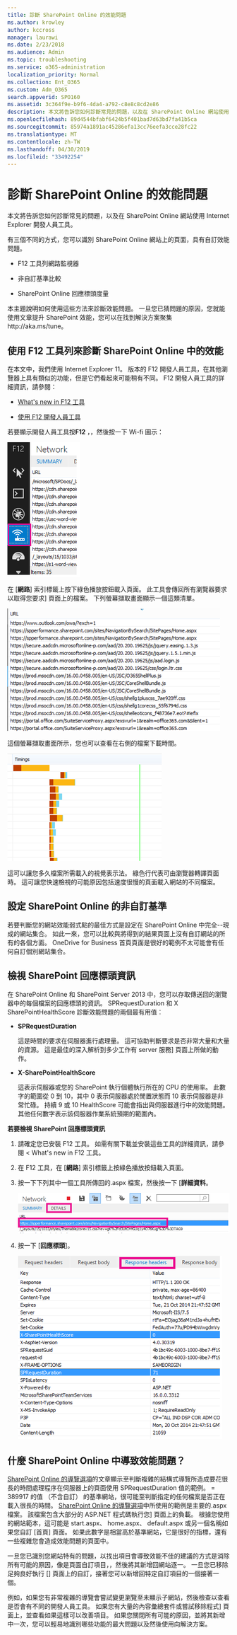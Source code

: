 ```yaml
---
title: 診斷 SharePoint Online 的效能問題
ms.author: krowley
author: kccross
manager: laurawi
ms.date: 2/23/2018
ms.audience: Admin
ms.topic: troubleshooting
ms.service: o365-administration
localization_priority: Normal
ms.collection: Ent_O365
ms.custom: Adm_O365
search.appverid: SPO160
ms.assetid: 3c364f9e-b9f6-4da4-a792-c8e8c8cd2e86
description: 本文將告訴您如何診斷常見的問題，以及在 SharePoint Online 網站使用 Internet Explorer 開發人員工具。
ms.openlocfilehash: 89d4544bfabf6424b5f401bad7d63bd7fa41b5ca
ms.sourcegitcommit: 85974a1891ac45286efa13cc76eefa3cce28fc22
ms.translationtype: MT
ms.contentlocale: zh-TW
ms.lasthandoff: 04/30/2019
ms.locfileid: "33492254"
---
```

# <a name="diagnosing-performance-issues-with-sharepoint-online"></a>診斷 SharePoint Online 的效能問題

本文將告訴您如何診斷常見的問題，以及在 SharePoint Online 網站使用 Internet Explorer 開發人員工具。
  
有三個不同的方式，您可以識別 SharePoint Online 網站上的頁面，具有自訂效能問題。
  
- F12 工具列網路監視器
    
- 非自訂基準比較
    
- SharePoint Online 回應標頭度量
    
本主題說明如何使用這些方法來診斷效能問題。 一旦您已猜問題的原因，您就能使用文章提升 SharePoint 效能，您可以在找到解決方案聚集http://aka.ms/tune。
  
## <a name="using-the-f12-tool-bar-to-diagnose-performance-in-sharepoint-online"></a>使用 F12 工具列來診斷 SharePoint Online 中的效能
<a name="F12ToolInfo"> </a>

在本文中，我們使用 Internet Explorer 11。 版本的 F12 開發人員工具，在其他瀏覽器上具有類似的功能，但是它們看起來可能稍有不同。 F12 開發人員工具的詳細資訊，請參閱：
  
- [What's new in F12 工具](https://go.microsoft.com/fwlink/p/?LinkId=522545)
    
- [使用 F12 開發人員工具](https://go.microsoft.com/fwlink/p/?LinkId=522546)
    
若要顯示開發人員工具按**F12** ，，然後按一下 Wi-fi 圖示： 
  
![F12 開發人員工具 WIFI 圖示的螢幕擷取畫面](media/27acacbb-5688-459a-aa2f-5c8c5f17b76e.png)
  
在 [**網路**] 索引標籤上按下綠色播放按鈕載入頁面。 此工具會傳回所有瀏覽器要求以取得您要求] 頁面上的檔案。 下列螢幕擷取畫面顯示一個這類清單。 
  
![使用頁面要求所傳回之檔案清單的螢幕擷取畫面。](media/247a9422-76da-4b0c-bed3-ce77b05e4560.png)
  
這個螢幕擷取畫面所示，您也可以查看在右側的檔案下載時間。
  
![圖表顯示從 SharePoint 載入要求頁面所需的時間](media/d71ad1fa-9018-4fae-82eb-c1838e7db0ff.png)
  
這可以讓您多久檔案所需載入的視覺表示法。 綠色行代表可由瀏覽器轉譯頁面時。 這可讓您快速檢視的可能原因包括速度很慢的頁面載入網站的不同檔案。
  
## <a name="setting-up-a-non-customized-baseline-for-sharepoint-online"></a>設定 SharePoint Online 的非自訂基準
<a name="F12ToolInfo"> </a>

若要判斷您的網站效能弱式點的最佳方式是設定在 SharePoint Online 中完全--現成的網站集合。 如此一來，您可以比較與將得到的結果頁面上沒有自訂網站的所有的各個方面。 OneDrive for Business 首頁頁面是很好的範例不太可能會有任何自訂個別網站集合。
  
## <a name="viewing-sharepoint-response-header-information"></a>檢視 SharePoint 回應標頭資訊
<a name="F12ToolInfo"> </a>

在 SharePoint Online 和 SharePoint Server 2013 中，您可以存取傳送回的瀏覽器中的每個檔案的回應標頭的資訊。 SPRequestDuration 和 X SharePointHealthScore 診斷效能問題的兩個最有用值︰
  
- **SPRequestDuration**
    
    這是時間的要求在伺服器進行處理量。 這可協助判斷要求是否非常大量和大量的資源。 這是最佳的深入解析到多少工作有 server 服務] 頁面上所做的動作。
    
- **X-SharePointHealthScore**
    
    這表示伺服器或您的 SharePoint 執行個體執行所在的 CPU 的使用率。 此數字的範圍從 0 到 10，其中 0 表示伺服器處於閒置狀態而 10 表示伺服器是非常忙碌。 持續 9 或 10 HealthScore 可能會指出與伺服器進行中的效能問題。 其他任何數字表示該伺服器作業系統預期的範圍內。
    
 **若要檢視 SharePoint 回應標頭資訊**
  
1. 請確定您已安裝 F12 工具。 如需有關下載並安裝這些工具的詳細資訊，請參閱 < <b0>What's new in F12 工具</b0>。
    
2. 在 F12 工具，在 [**網路**] 索引標籤上按綠色播放按鈕載入頁面。 
    
3. 按一下下列其中一個工具所傳回的.aspx 檔案，然後按一下 [**詳細資料**。 
    
    ![顯示回應標頭的詳細資料](media/1f8a044a-caf8-4613-be2b-7e064141ac8a.png)
  
4. 按一下 [**回應標頭**]。 
    
    ![圖表顯示回應標頭的 URL](media/efc7076e-447e-447e-882a-ae3aa721e2c3.png)
  
## <a name="whats-causing-performance-issues-in-sharepoint-online"></a>什麼 SharePoint Online 中導致效能問題？
<a name="F12ToolInfo"> </a>

[SharePoint Online 的導覽選項](navigation-options-for-sharepoint-online.md)的文章顯示至判斷複雜的結構式導覽所造成要花很長的時間處理程序在伺服器上的頁面使用 SPRequestDuration 值的範例。 = 389917 的值 （不含自訂） 的基準網站，很可能至判斷指定的任何檔案是否正在載入很長的時間。 [SharePoint Online 的導覽選項](navigation-options-for-sharepoint-online.md)中所使用的範例是主要的.aspx 檔案。 該檔案包含大部分的 ASP.NET 程式碼執行您] 頁面上的負載。 根據您使用的網站範本，這可能是 start.aspx、 home.aspx、 default.aspx 或另一個名稱如果您自訂 [首頁] 頁面。 如果此數字是相當高於基準網站，它是很好的指標，還有一些複雜您會造成效能問題的頁面中。 
  
一旦您已識別您網站特有的問題，以找出項目會導致效能不佳的建議的方式是消除所有可能的原因，像是頁面自訂項目，，然後將其新增回網站逐一。 一旦您已移除足夠良好執行 [] 頁面上的自訂，接著您可以新增回特定自訂項目的一個接著一個。
  
例如，如果您有非常複雜的導覽會嘗試變更瀏覽至未顯示子網站，然後檢查以查看是否會有不同的開發人員工具。 如果您有大量的內容彙總套件或嘗試移除程式] 頁面上，並查看如果這樣可以改善項目。 如果您關閉所有可能的原因，並將其新增中一次，您可以輕易地識別哪些功能的最大問題以及然後使用向解決方案。
  


